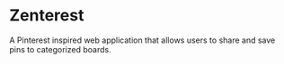 # Zenterest
A Pinterest inspired web application that allows users to share and save pins to categorized boards.

